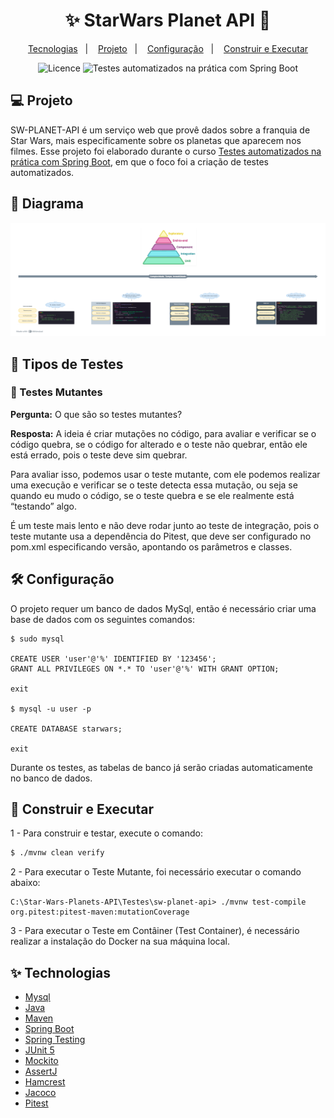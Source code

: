 <h1 align="center">
  ✨ StarWars Planet API 🚀
</h1>

<p align="center">
  <a href="#-technologies">Tecnologias</a>&nbsp;&nbsp;&nbsp;|&nbsp;&nbsp;&nbsp;
  <a href="#-project">Projeto</a>&nbsp;&nbsp;&nbsp;|&nbsp;&nbsp;&nbsp;
  <a href="#-configuration">Configuração</a>&nbsp;&nbsp;&nbsp;|&nbsp;&nbsp;&nbsp;
  <a href="#-build & run">Construir e Executar</a>
</p>

<p align="center">
  <img alt="Licence" src="https://img.shields.io/static/v1?label=Licence&message=MIT&color=8257E5&labelColor=000000">
  <img src="https://img.shields.io/static/v1?label=Curso na Udemy&message=Testes automatizados com Spring Boot&color=8257E5&labelColor=000000" alt="Testes automatizados na prática com Spring Boot" />
</p>

## 💻 Projeto

SW-PLANET-API é um serviço web que provê dados sobre a franquia de Star Wars, mais especificamente sobre os planetas que 
aparecem nos filmes. Esse projeto foi elaborado durante o curso [Testes automatizados na prática com Spring Boot](https://www.udemy.com/course/testes-automatizados-na-pratica-com-spring-boot/?referralCode=7F6C5AA14AE558497FE0), 
em que o foco foi a criação de testes automatizados.

## 📜 Diagrama
![img.png](img.png)

## 🧪 Tipos de Testes

### 🧟 Testes Mutantes
**Pergunta:** O que são so testes mutantes?

**Resposta:** A ideia é criar mutações no código, para avaliar e verificar se o código quebra, se o código for alterado 
e o teste não quebrar, então ele está errado, pois o teste deve sim quebrar.

Para avaliar isso, podemos usar o teste mutante, com ele podemos realizar uma execução e verificar se o teste detecta 
essa mutação, ou seja se quando eu mudo o código, se o teste quebra e se ele realmente está “testando” algo.

É um teste mais lento e não deve rodar junto ao teste de integração, pois o teste mutante usa a dependência do Pitest, 
que deve ser configurado no pom.xml especificando versão, apontando os parâmetros e classes.

## 🛠️ Configuração

O projeto requer um banco de dados MySql, então é necessário criar uma base de dados com os seguintes comandos:

```
$ sudo mysql

CREATE USER 'user'@'%' IDENTIFIED BY '123456';
GRANT ALL PRIVILEGES ON *.* TO 'user'@'%' WITH GRANT OPTION;

exit

$ mysql -u user -p

CREATE DATABASE starwars;

exit
```

Durante os testes, as tabelas de banco já serão criadas automaticamente no banco de dados.

## 🚀 Construir e Executar

1 - Para construir e testar, execute o comando:
```sh
$ ./mvnw clean verify
```

2 - Para executar o Teste Mutante, foi necessário executar o comando abaixo:
```
C:\Star-Wars-Planets-API\Testes\sw-planet-api> ./mvnw test-compile org.pitest:pitest-maven:mutationCoverage
```

3 - Para executar o Teste em Contâiner (Test Container), é necessário realizar a instalação do Docker na sua máquina local.

## ✨ Technologias

- [Mysql](https://dev.mysql.com/downloads/mysql/)
- [Java](https://www.oracle.com/java/technologies/downloads/)
- [Maven](https://maven.apache.org/download.cgi)
- [Spring Boot](https://spring.io/projects/spring-boot)
- [Spring Testing](https://docs.spring.io/spring-framework/docs/current/reference/html/testing.html#testing-introduction)
- [JUnit 5](https://junit.org/junit5/docs/current/user-guide/)
- [Mockito](https://site.mockito.org)
- [AssertJ](https://github.com/assertj/assertj)
- [Hamcrest](http://hamcrest.org/JavaHamcrest/)
- [Jacoco](https://github.com/jacoco/jacoco)
- [Pitest](https://pitest.org)
